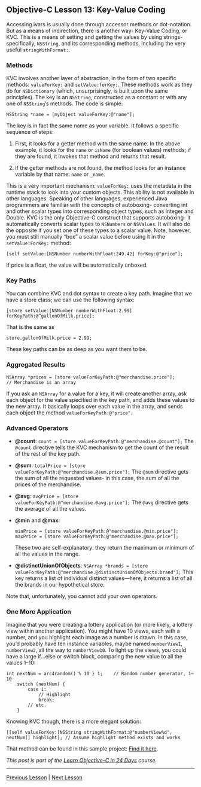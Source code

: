 ## Objective-C Lesson 13: Key-Value Coding

Accessing ivars is usually done through accessor methods or dot-notation. But as a means of indirection, there is another way- Key-Value Coding, or KVC. This is a means of setting and getting the values by using strings- specifically, `NSString`, and its corresponding methods, including the very useful `stringWithFormat:`.

### Methods

KVC involves another layer of abstraction, in the form of two specific methods: `valueForKey:` and `setValue:forKey:`. These methods work as they do for `NSDictionary` (which, unsurprisingly, is built upon the same principles). The key is an `NSString`, constructed as a constant or with any one of `NSString`’s methods. The code is simple:

```objc
NSString *name = [myObject valueForKey:@"name"];
```

The key is in fact the same name as your variable. It follows a specific sequence of steps:

1. First, it looks for a getter method with the same name. In the above example, it looks for the `name` or `isName` (for boolean values) methods; if they are found, it invokes that method and returns that result.

2. If the getter methods are not found, the method looks for an instance variable by that name: `name` or `_name`.

This is a very important mechanism: `valueForKey:` uses the metadata in the runtime stack to look into your custom objects. This ability is not available in other languages. Speaking of other languages, experienced Java programmers are familiar with the concepts of autoboxing- converting int and other scalar types into corresponding object types, such as Integer and Double. KVC is the only Objective-C construct that supports autoboxing- it automatically converts scalar types to `NSNumbers` or `NSValues`. It will also do the opposite if you set one of these types to a scalar value. Note, however, you must still manually “box” a scalar value before using it in the `setValue:ForKey:` method:

```objc
[self setValue:[NSNumber numberWithFloat:249.42] forKey:@"price"];
```

If price is a float, the value will be automatically unboxed.

### Key Paths

You can combine KVC and dot syntax to create a key path. Imagine that we have a store class; we can use the following syntax:

```objc
[store setValue:[NSNumber numberWithFloat:2.99] forKeyPath:@“gallonOfMilk.price];
```

That is the same as

```objc
store.gallonOfMilk.price = 2.99;
```

These key paths can be as deep as you want them to be.

### Aggregated Results

```objc
NSArray *prices = [store valueForKeyPath:@"merchandise.price"];
// Merchandise is an array
```

If you ask an `NSArray` for a value for a key, it will create another array, ask each object for the value specified in the key path, and adds these values to the new array. It basically loops over each value in the array, and sends each object the method `valueForKeyPath:@"price"`.

### Advanced Operators

* **@count**: `count = [store valueForKeyPath:@"merchandise.@count"];` The `@count` directive tells the KVC mechanism to get the count of the result of the rest of the key path.

* **@sum**: `totalPrice = [store valueForKeyPath:@"merchandise.@sum.price"];` The `@sum` directive gets the sum of all the requested values- in this case, the sum of all the prices of the merchandise.

* **@avg**: `avgPrice = [store valueForKeyPath:@"merchandise.@avg.price"];` The `@avg` directive gets the average of all the values.

* **@min** and **@max**:

    ```objc
    minPrice = [store valueForKeyPath:@"merchandise.@min.price"]; 
    maxPrice = [store valueForKeyPath:@"merchandise.@max.price"];
    ```

    These two are self-explanatory: they return the maximum or minimum of all the values in the range.
    
* **@distinctUnionOfObjects**: `NSArray *brands = [store valueForKeyPath:@"merchandise.@distinctUnionOfObjects.brand"];` This key returns a list of individual distinct values—here, it returns a list of all the brands in our hypothetical store.

Note that, unfortunately, you cannot add your own operators.

### One More Application

Imagine that you were creating a lottery application (or more likely, a lottery view within another application). You might have 10 views, each with a number, and you highlight each image as a number is drawn. In this case, you’d probably have ten instance variables, maybe named `numberView1`, `numberView2`, all the way to `numberView10`. To light up the views, you could have a large if…else or switch block, comparing the new value to all the values 1–10:

```objc
int nextNum = arc4random() % 10 } 1;    // Random number generator, 1–10
    switch (nextNum) {
        case 1:
            // Highlight
            break;
        // etc.
    }
```

Knowing KVC though, there is a more elegant solution:

```objc
[[self valueForKey:[NSString stringWithFormat:@"numberView%d", nextNum]] highlight]; // Assume highlight method exists and works
```

That method can be found in this sample project: [Find it here](../code_resources/Key-Value%20Coding).

*This post is part of the [Learn Objective-C in 24 Days](38.md) course.*

---

[Previous Lesson](78.md) | [Next Lesson](80.md)
